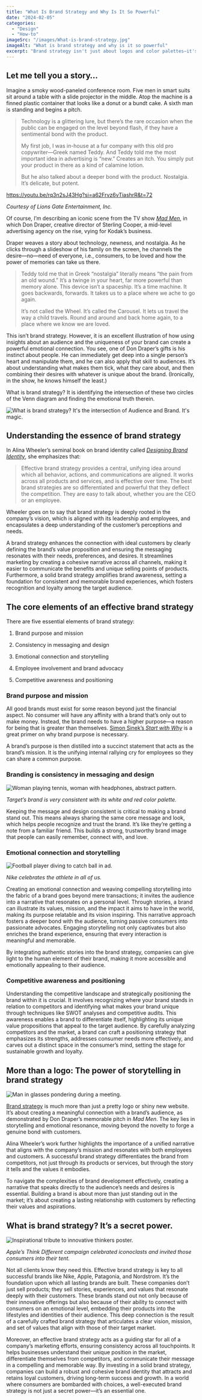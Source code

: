 ```yaml
---
title: "What Is Brand Strategy and Why Is It So Powerful"
date: "2024-02-05"
categories: 
  - "Design"
  - "How-to"
imageSrc: "/images/What-is-brand-strategy.jpg"
imageAlt: "What is brand strategy and why is it so powerful"
excerpt: "Brand strategy isn't just about logos and color palettes—it's about finding the sweet spot between what your audience wants and what makes your brand unique. When you nail this intersection, you create something truly magical: an emotional connection that transforms casual customers into devoted fans. Let me show you how it works."
---
```


## Let me tell you a story…

Imagine a smoky wood-paneled conference room. Five men in smart suits sit around a table with a slide projector in the middle. Atop the machine is a finned plastic container that looks like a donut or a bundt cake. A sixth man is standing and begins a pitch.

> Technology is a glittering lure, but there’s the rare occasion when the public can be engaged on the level beyond flash, if they have a sentimental bond with the product.
> 
> My first job, I was in-house at a fur company with this old pro copywriter—Greek named Teddy. And Teddy told me the most important idea in advertising is “new.” Creates an itch. You simply put your product in there as a kind of calamine lotion.
> 
> But he also talked about a deeper bond with the product. Nostalgia. It’s delicate, but potent.

https://youtu.be/rq3n2sJ43Hg?si=a62Frvz6vTiashrR&t=72

_Courtesy of Lions Gate Entertainment, Inc._

Of course, I’m describing an iconic scene from the TV show _[Mad Men](https://en.wikipedia.org/wiki/Mad_Men)_, in which Don Draper, creative director of Sterling Cooper, a mid-level advertising agency on the rise, vying for Kodak’s business.

Draper weaves a story about technology, newness, and nostalgia. As he clicks through a slideshow of his family on the screen, he channels the desire—no—need of everyone, i.e., consumers, to be loved and how the power of memories can take us there.

> Teddy told me that in Greek “nostalgia” literally means “the pain from an old wound.” It’s a twinge in your heart, far more powerful than memory alone. This device isn’t a spaceship. It’s a time machine. It goes backwards, forwards. It takes us to a place where we ache to go again.
> 
> It’s not called the Wheel. It’s called the Carousel. It lets us travel the way a child travels. Round and around and back home again, to a place where we know we are loved.

This isn’t brand strategy. However, it is an excellent illustration of how using insights about an audience and the uniqueness of your brand can create a powerful emotional connection. You see, one of Don Draper’s gifts is his instinct about people. He can immediately get deep into a single person’s heart and manipulate them, and he can also apply that skill to audiences. It’s about understanding what makes them tick, what they care about, and then combining their desires with whatever is unique about the brand. (Ironically, in the show, he knows himself the least.)

What is brand strategy? It is identifying the intersection of these two circles of the Venn diagram and finding the emotional truth therein.

![What is brand strategy? It's the intersection of Audience and Brand. It's magic.](/images/Brand-strategy-Venn-diagram-3.svg)

## Understanding the essence of brand strategy

In Alina Wheeler’s seminal book on brand identity called _[Designing Brand Identity](https://www.designingbrandidentity.info/)_, she emphasizes that:

> Effective brand strategy provides a central, unifying idea around which all behavior, actions, and communications are aligned. It works across all products and services, and is effective over time. The best brand strategies are so differentiated and powerful that they deflect the competition. They are easy to talk about, whether you are the CEO or an employee.

Wheeler goes on to say that brand strategy is deeply rooted in the company’s vision, which is aligned with its leadership and employees, and encapsulates a deep understanding of the customer’s perceptions and needs.

A brand strategy enhances the connection with ideal customers by clearly defining the brand’s value proposition and ensuring the messaging resonates with their needs, preferences, and desires. It streamlines marketing by creating a cohesive narrative across all channels, making it easier to communicate the benefits and unique selling points of products. Furthermore, a solid brand strategy amplifies brand awareness, setting a foundation for consistent and memorable brand experiences, which fosters recognition and loyalty among the target audience.

## The core elements of an effective brand strategy

There are five essential elements of brand strategy:

1. Brand purpose and mission

3. Consistency in messaging and design

5. Emotional connection and storytelling

7. Employee involvement and brand advocacy

9. Competitive awareness and positioning

### Brand purpose and mission

All good brands must exist for some reason beyond just the financial aspect. No consumer will have any affinity with a brand that’s only out to make money. Instead, the brand needs to have a higher purpose—a reason for being that is greater than themselves. [Simon Sinek’s _Start with Why_](https://rogerwong.me/posts/why-brand-strategy-is-important/#start-with-why) is a great primer on why brand purpose is necessary.

A brand’s purpose is then distilled into a succinct statement that acts as the brand’s mission. It is the unifying internal rallying cry for employees so they can share a common purpose.

### Branding is consistency in messaging and design

![Woman playing tennis, woman with headphones, abstract pattern.](/images/target-branding.jpeg)

_Target’s brand is very consistent with its white and red color palette._

Keeping the message and design consistent is critical to making a brand stand out. This means always sharing the same core message and look, which helps people recognize and trust the brand. It’s like they’re getting a note from a familiar friend. This builds a strong, trustworthy brand image that people can easily remember, connect with, and love.

### Emotional connection and storytelling

![Football player diving to catch ball in ad.](/images/nike-brand-ad.jpg)

_Nike celebrates the athlete in all of us._

Creating an emotional connection and weaving compelling storytelling into the fabric of a brand goes beyond mere transactions; it invites the audience into a narrative that resonates on a personal level. Through stories, a brand can illustrate its values, mission, and the impact it aims to have in the world, making its purpose relatable and its vision inspiring. This narrative approach fosters a deeper bond with the audience, turning passive consumers into passionate advocates. Engaging storytelling not only captivates but also enriches the brand experience, ensuring that every interaction is meaningful and memorable.

By integrating authentic stories into the brand strategy, companies can give light to the human element of their brand, making it more accessible and emotionally appealing to their audience.

### Competitive awareness and positioning

Understanding the competitive landscape and strategically positioning the brand within it is crucial. It involves recognizing where your brand stands in relation to competitors and identifying what makes your brand unique through techniques like SWOT analyses and competitive audits. This awareness enables a brand to differentiate itself, highlighting its unique value propositions that appeal to the target audience. By carefully analyzing competitors and the market, a brand can craft a positioning strategy that emphasizes its strengths, addresses consumer needs more effectively, and carves out a distinct space in the consumer’s mind, setting the stage for sustainable growth and loyalty.

## More than a logo: The power of storytelling in brand strategy

![Man in glasses pondering during a meeting.](/images/Harry-crying.jpg)

[Brand strategy](/posts/why-is-brand-strategy-important) is much more than just a pretty logo or shiny new website. It’s about creating a meaningful connection with a brand’s audience, as demonstrated by Don Draper’s memorable pitch in _Mad Men_. The key lies in storytelling and emotional resonance, moving beyond the novelty to forge a genuine bond with customers.

Alina Wheeler’s work further highlights the importance of a unified narrative that aligns with the company’s mission and resonates with both employees and customers. A successful brand strategy differentiates the brand from competitors, not just through its products or services, but through the story it tells and the values it embodies.

To navigate the complexities of brand development effectively, creating a narrative that speaks directly to the audience’s needs and desires is essential. Building a brand is about more than just standing out in the market; it’s about creating a lasting relationship with customers by reflecting their values and aspirations.

## What is brand strategy? It’s a secret power.

![Inspirational tribute to innovative thinkers poster.](/images/apple-crazy-ones.png)

_Apple’s Think Different campaign celebrated iconoclasts and invited those consumers into their tent._

Not all clients know they need this. Effective brand strategy is key to all successful brands like Nike, Apple, Patagonia, and Nordstrom. It’s the foundation upon which all lasting brands are built. These companies don’t just sell products; they sell stories, experiences, and values that resonate deeply with their customers. These brands stand out not only because of their innovative offerings but also because of their ability to connect with consumers on an emotional level, embedding their products into the lifestyles and identities of their audience. This deep connection is the result of a carefully crafted brand strategy that articulates a clear vision, mission, and set of values that align with those of their target market.

Moreover, an effective brand strategy acts as a guiding star for all of a company’s marketing efforts, ensuring consistency across all touchpoints. It helps businesses understand their unique position in the market, differentiate themselves from competitors, and communicate their message in a compelling and memorable way. By investing in a solid brand strategy, companies can build a robust and cohesive brand identity that attracts and retains loyal customers, driving long-term success and growth. In a world where consumers are bombarded with choices, a well-executed brand strategy is not just a secret power—it’s an essential one.
